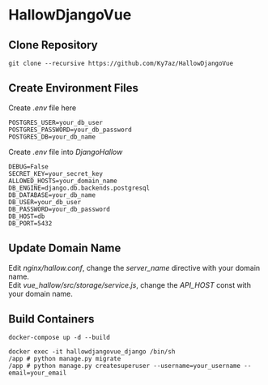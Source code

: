 # HallowDjangoVue

## Clone Repository
```
git clone --recursive https://github.com/Ky7az/HallowDjangoVue
```

## Create Environment Files
Create *.env* file here
```
POSTGRES_USER=your_db_user
POSTGRES_PASSWORD=your_db_password
POSTGRES_DB=your_db_name
```

Create *.env* file into *DjangoHallow*
```
DEBUG=False
SECRET_KEY=your_secret_key
ALLOWED_HOSTS=your_domain_name
DB_ENGINE=django.db.backends.postgresql
DB_DATABASE=your_db_name
DB_USER=your_db_user
DB_PASSWORD=your_db_password
DB_HOST=db
DB_PORT=5432
```

## Update Domain Name
Edit *nginx/hallow.conf*, change the *server_name* directive with your domain name.  
Edit *vue_hallow/src/storage/service.js*, change the *API_HOST* const with your domain name.

## Build Containers
```
docker-compose up -d --build

docker exec -it hallowdjangovue_django /bin/sh
/app # python manage.py migrate
/app # python manage.py createsuperuser --username=your_username --email=your_email
```